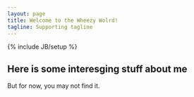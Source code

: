 ```yaml
---
layout: page
title: Welcome to the Wheezy Wolrd!
tagline: Supporting tagline
---
```

{% include JB/setup %}


## Here is some interesging stuff about me

But for now, you may not find it.
